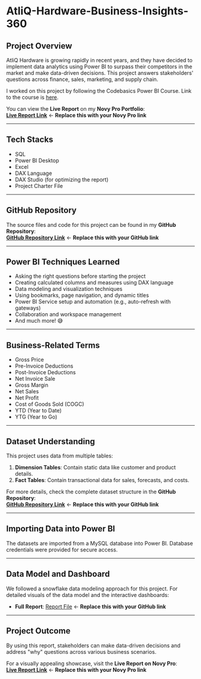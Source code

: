 # AtliQ-Hardware-Business-Insights-360

## Project Overview

AtliQ Hardware is growing rapidly in recent years, and they have decided to implement data analytics using Power BI to surpass their competitors in the market and make data-driven decisions. This project answers stakeholders' questions across finance, sales, marketing, and supply chain.

I worked on this project by following the Codebasics Power BI Course. Link to the course is [here](https://codebasics.io/courses/power-bi-data-analysis-with-end-to-end-project).

You can view the **Live Report** on my **Novy Pro Portfolio**:  
[**Live Report Link**](#) ← **Replace this with your Novy Pro link**  

---

## Tech Stacks

- SQL
- Power BI Desktop
- Excel
- DAX Language
- DAX Studio (for optimizing the report)
- Project Charter File

---

## GitHub Repository  

The source files and code for this project can be found in my **GitHub Repository**:  
[**GitHub Repository Link**](#) ← **Replace this with your GitHub link**  

---

## Power BI Techniques Learned

- Asking the right questions before starting the project
- Creating calculated columns and measures using DAX language
- Data modeling and visualization techniques
- Using bookmarks, page navigation, and dynamic titles
- Power BI Service setup and automation (e.g., auto-refresh with gateways)
- Collaboration and workspace management
- And much more! 😅

---

## Business-Related Terms

- Gross Price
- Pre-Invoice Deductions
- Post-Invoice Deductions
- Net Invoice Sale
- Gross Margin
- Net Sales
- Net Profit
- Cost of Goods Sold (COGC)
- YTD (Year to Date)
- YTG (Year to Go)

---

## Dataset Understanding

This project uses data from multiple tables:
1. **Dimension Tables**: Contain static data like customer and product details.
2. **Fact Tables**: Contain transactional data for sales, forecasts, and costs.

For more details, check the complete dataset structure in the **GitHub Repository**:  
[**GitHub Repository Link**](#) ← **Replace this with your GitHub link**  

---

## Importing Data into Power BI

The datasets are imported from a MySQL database into Power BI. Database credentials were provided for secure access.  

---

## Data Model and Dashboard

We followed a snowflake data modeling approach for this project. For detailed visuals of the data model and the interactive dashboards:  
- **Full Report**: [Report File](#) ← **Replace this with your GitHub link**  

---

## Project Outcome

By using this report, stakeholders can make data-driven decisions and address "why" questions across various business scenarios.  

For a visually appealing showcase, visit the **Live Report on Novy Pro**:  
[**Live Report Link**](#) ← **Replace this with your Novy Pro link**
